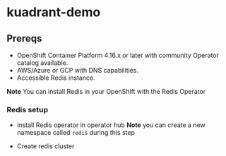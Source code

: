 # kuadrant-demo

## Prereqs
- OpenShift Container Platform 4.16.x or later with community Operator catalog available.
- AWS/Azure or GCP with DNS capabilities.
- Accessible Redis instance.

**Note** You can install Redis in your OpenShift with the Redis Operator
### Redis setup

- install Redis operator in operator hub
**Note** you can create a new namespace called `redis` during this step

- Create redis cluster


